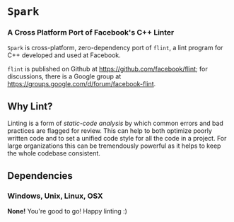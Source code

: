 # `Spark`
### A Cross Platform Port of Facebook's C++ Linter

`Spark` is cross-platform, zero-dependency port of `flint`, a lint program for C++ developed and used at Facebook.

`flint` is published on Github at https://github.com/facebook/flint; for discussions, there is a Google group at https://groups.google.com/d/forum/facebook-flint.

Why Lint?
---------

Linting is a form of *static-code analysis* by which common errors and bad practices are flagged for review. This can help to both optimize poorly written code and to set a unified code style for all the code in a project. For large organizations this can be tremendously powerful as it helps to keep the whole codebase consistent.

Dependencies
------------

### Windows, Unix, Linux, OSX

**None!** You're good to go! Happy linting :)